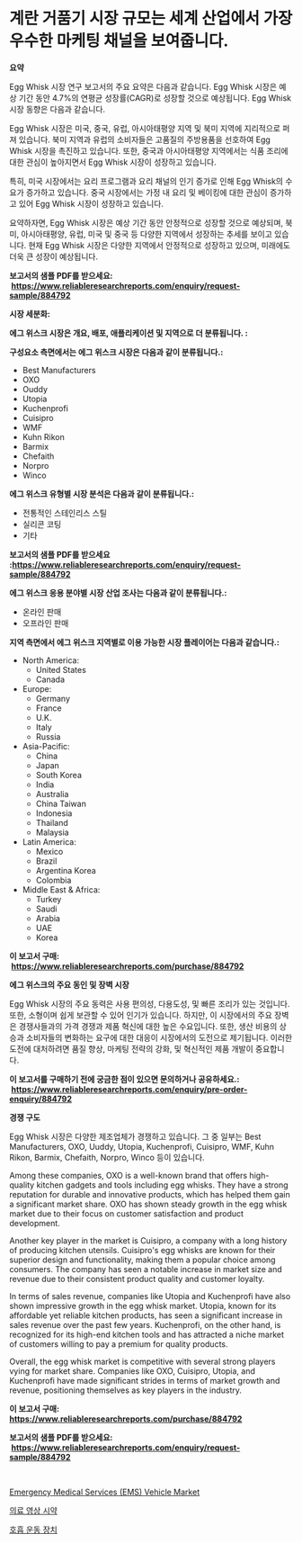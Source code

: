 <p><h1>계란 거품기 시장 규모는 세계 산업에서 가장 우수한 마케팅 채널을 보여줍니다.</h1></p><p><strong>요약</strong></p>
<p><p>Egg Whisk 시장 연구 보고서의 주요 요약은 다음과 같습니다. Egg Whisk 시장은 예상 기간 동안 4.7%의 연평균 성장률(CAGR)로 성장할 것으로 예상됩니다. Egg Whisk 시장 동향은 다음과 같습니다.</p><p>Egg Whisk 시장은 미국, 중국, 유럽, 아시아태평양 지역 및 북미 지역에 지리적으로 퍼져 있습니다. 북미 지역과 유럽의 소비자들은 고품질의 주방용품을 선호하여 Egg Whisk 시장을 촉진하고 있습니다. 또한, 중국과 아시아태평양 지역에서는 식품 조리에 대한 관심이 높아지면서 Egg Whisk 시장이 성장하고 있습니다.</p><p>특히, 미국 시장에서는 요리 프로그램과 요리 채널의 인기 증가로 인해 Egg Whisk의 수요가 증가하고 있습니다. 중국 시장에서는 가정 내 요리 및 베이킹에 대한 관심이 증가하고 있어 Egg Whisk 시장이 성장하고 있습니다.</p><p>요약하자면, Egg Whisk 시장은 예상 기간 동안 안정적으로 성장할 것으로 예상되며, 북미, 아시아태평양, 유럽, 미국 및 중국 등 다양한 지역에서 성장하는 추세를 보이고 있습니다. 현재 Egg Whisk 시장은 다양한 지역에서 안정적으로 성장하고 있으며, 미래에도 더욱 큰 성장이 예상됩니다.</p></p>
<p><strong>보고서의 샘플 PDF를 받으세요: &nbsp;<a href="https://www.reliableresearchreports.com/enquiry/request-sample/884792">https://www.reliableresearchreports.com/enquiry/request-sample/884792</a></strong></p>
<p><strong>시장 세분화:</strong></p>
<p><strong> 에그 위스크 시장은 개요, 배포, 애플리케이션 및 지역으로 더 분류됩니다. :</strong></p>
<p><strong>구성요소 측면에서는 에그 위스크 시장은 다음과 같이 분류됩니다.:</strong></p>
<p><ul><li>Best Manufacturers</li><li>OXO</li><li>Ouddy</li><li>Utopia</li><li>Kuchenprofi</li><li>Cuisipro</li><li>WMF</li><li>Kuhn Rikon</li><li>Barmix</li><li>Chefaith</li><li>Norpro</li><li>Winco</li></ul></p>
<p><strong> 에그 위스크 유형별 시장 분석은 다음과 같이 분류됩니다.:</strong></p>
<p><ul><li>전통적인 스테인리스 스틸</li><li>실리콘 코팅</li><li>기타</li></ul></p>
<p><strong>보고서의 샘플 PDF를 받으세요 :<a href="https://www.reliableresearchreports.com/enquiry/request-sample/884792">https://www.reliableresearchreports.com/enquiry/request-sample/884792</a></strong></p>
<p><strong> 에그 위스크 응용 분야별 시장 산업 조사는 다음과 같이 분류됩니다.:</strong></p>
<p><ul><li>온라인 판매</li><li>오프라인 판매</li></ul></p>
<p><strong>지역 측면에서 에그 위스크 지역별로 이용 가능한 시장 플레이어는 다음과 같습니다.:</strong></p>
<p><ul>
    <li>
        North America:
        <ul>
            <li>United States</li>
            <li>Canada</li>
        </ul>
    </li>
    <li>
        Europe:
        <ul>
            <li>Germany</li>
            <li>France</li>
            <li>U.K.</li>
            <li>Italy</li>
            <li>Russia</li>
        </ul>
    </li>
    <li>
        Asia-Pacific:
        <ul>
            <li>China</li>
            <li>Japan</li>
            <li>South Korea</li>
            <li>India</li>
            <li>Australia</li>
            <li>China Taiwan</li>
            <li>Indonesia</li>
            <li>Thailand</li>
            <li>Malaysia</li>
        </ul>
    </li>
    <li>
        Latin America:
        <ul>
            <li>Mexico</li>
            <li>Brazil</li>
            <li>Argentina Korea</li>
            <li>Colombia</li>
        </ul>
    </li>
    <li>
        Middle East & Africa:
        <ul>
            <li>Turkey</li>
            <li>Saudi</li>
            <li>Arabia</li>
            <li>UAE</li>
            <li>Korea</li>
        </ul>
    </li>
    </ul></p>
<p><strong>이 보고서 구매: &nbsp;<a href="https://www.reliableresearchreports.com/purchase/884792">https://www.reliableresearchreports.com/purchase/884792</a></strong></p>
<p><strong>에그 위스크의 주요 동인 및 장벽 시장</strong></p>
<p><p>Egg Whisk 시장의 주요 동력은 사용 편의성, 다용도성, 및 빠른 조리가 있는 것입니다. 또한, 소형이며 쉽게 보관할 수 있어 인기가 있습니다. 하지만, 이 시장에서의 주요 장벽은 경쟁사들과의 가격 경쟁과 제품 혁신에 대한 높은 수요입니다. 또한, 생산 비용의 상승과 소비자들의 변화하는 요구에 대한 대응이 시장에서의 도전으로 제기됩니다. 이러한 도전에 대처하려면 품질 향상, 마케팅 전략의 강화, 및 혁신적인 제품 개발이 중요합니다.</p></p>
<p><strong>이 보고서를 구매하기 전에 궁금한 점이 있으면 문의하거나 공유하세요.: &nbsp;<a href="https://www.reliableresearchreports.com/enquiry/pre-order-enquiry/884792">https://www.reliableresearchreports.com/enquiry/pre-order-enquiry/884792</a></strong></p>
<p><strong>경쟁 구도</strong></p>
<p><p>Egg Whisk 시장은 다양한 제조업체가 경쟁하고 있습니다. 그 중 일부는 Best Manufacturers, OXO, Uuddy, Utopia, Kuchenprofi, Cuisipro, WMF, Kuhn Rikon, Barmix, Chefaith, Norpro, Winco 등이 있습니다. </p><p>Among these companies, OXO is a well-known brand that offers high-quality kitchen gadgets and tools including egg whisks. They have a strong reputation for durable and innovative products, which has helped them gain a significant market share. OXO has shown steady growth in the egg whisk market due to their focus on customer satisfaction and product development.</p><p>Another key player in the market is Cuisipro, a company with a long history of producing kitchen utensils. Cuisipro's egg whisks are known for their superior design and functionality, making them a popular choice among consumers. The company has seen a notable increase in market size and revenue due to their consistent product quality and customer loyalty.</p><p>In terms of sales revenue, companies like Utopia and Kuchenprofi have also shown impressive growth in the egg whisk market. Utopia, known for its affordable yet reliable kitchen products, has seen a significant increase in sales revenue over the past few years. Kuchenprofi, on the other hand, is recognized for its high-end kitchen tools and has attracted a niche market of customers willing to pay a premium for quality products.</p><p>Overall, the egg whisk market is competitive with several strong players vying for market share. Companies like OXO, Cuisipro, Utopia, and Kuchenprofi have made significant strides in terms of market growth and revenue, positioning themselves as key players in the industry.</p></p>
<p><strong>이 보고서 구매: &nbsp; <a href="https://www.reliableresearchreports.com/purchase/884792">https://www.reliableresearchreports.com/purchase/884792</a></strong></p>
<p><strong>보고서의 샘플 PDF를 받으세요: &nbsp;<a href="https://www.reliableresearchreports.com/enquiry/request-sample/884792">https://www.reliableresearchreports.com/enquiry/request-sample/884792</a></strong><strong></strong></p>
<p>&nbsp;</p>
<p><p><a href="https://mire-aunt-385.notion.site/Emergency-Medical-Services-EMS-Vehicle-Market-Analysis-Examines-its-Scope-on-Growth-Opportunities--a018e6a53d6b49c6a34fcbf5291be660">Emergency Medical Services (EMS) Vehicle Market</a></p><p><a href="https://medium.com/@georgebesoiu20221/%EC%9D%98%EB%A3%8C-%EC%9D%B4%EB%AF%B8%EC%A7%95-%EC%8B%9C%EC%95%BD-%EC%8B%9C%EC%9E%A5-%ED%86%B5%EC%B0%B0-%EC%8B%9C%EC%9E%A5-%EB%8F%99%ED%96%A5-%EC%84%B1%EC%9E%A5-2024%EB%85%84%EB%B6%80%ED%84%B0-2031%EB%85%84%EA%B9%8C%EC%A7%80-%EC%98%88%EC%B8%A1-15c96ca687e8">의료 영상 시약</a></p><p><a href="https://medium.com/@dudleyferry/%ED%98%B8%ED%9D%A1-%EC%9A%B4%EB%8F%99%EA%B8%B0%EA%B8%B0-%EC%8B%9C%EC%9E%A5-%EB%8F%99%ED%96%A5-%EB%B0%8F-%EC%8B%9C%EC%9E%A5-%EB%B6%84%EC%84%9D%EC%9D%80-2024-2031%EB%85%84-%EA%B8%B0%EA%B0%84%EC%9D%84-%EB%8C%80%EC%83%81%EC%9C%BC%EB%A1%9C-%EC%98%88%EC%83%81%EB%90%A9%EB%8B%88%EB%8B%A4-54266b83f588">호흡 운동 장치</a></p></p>
